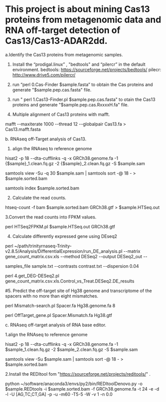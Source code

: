 # This project is about mining Cas13 proteins from metagenomic data and RNA off-target detection of Cas13/Cas13-ADAR2dd.
a.Identify the Cas13 proteins from metagenomic samples.

1. Install the “prodigal.linux” , "bedtools" and “pilercr” in the default environment.
bedtools:  https://sourceforge.net/projects/bedtools/ 
pilecr:  http://www.drive5.com/pilercr/

2. run “perl  0.Cas-Finder  $sample.fasta” to obtain the Cas proteins and generate "$sample.pep.cas.fasta" file.

3. run " perl  1.Cas13-Finder.pl   $sample.pep.cas.fasta" to otain the Cas13 proteins and generate "$sample.pep.cas.RxxxxH.fa" file.

4. Multiple alignment of Cas13 proteins with mafft.

mafft  --maxiterate 1000  --thread 12   --globalpair  Cas13.fa > Cas13.mafft.fasta


b. RNAseq off-Target analysis of Cas13.

1. align the RNAseq to reference genome

hisat2 -p 18 --dta-cufflinks  -q -x     GRCh38.genome.fa  -1   {$sample}_1.clean.fq.gz  -2   {$sample}_2.clean.fq.gz  -S  $sample.sam 

samtools view -Su -q 30  $sample.sam | samtools sort  -@ 18 - > $sample.sorted.bam  

samtools   index  $sample.sorted.bam

2. Calculate the read counts.

htseq-count -f bam  $sample.sorted.bam  GRCh38.gtf  >  $sample.HTSeq.out

3.Convert the read counts into FPKM values.

perl  HTSeq2FPKM.pl   $sample.HTSeq.out    GRCh38.gtf

4. Calculate differently expressed gene using DEseq2

perl    ~/path/trinityrnaseq-Trinity-v2.8.5/Analysis/DifferentialExpression/run_DE_analysis.pl  --matrix gene_count_matrix.csv.xls  --method DESeq2  --output  DESeq2_out  --

samples_file  sample.txt  --contrasts  contrast.txt   --dispersion 0.04

perl  4.get_DEG-DESeq2.pl  gene_count_matrix.csv.xls.Control_vs_Treat.DESeq2.DE_results

#5. Predict the off-target site of Hg38 genome and transcriptome of the spacers with no more than eight mismatches.

perl  Mismatch-search.pl  Spacer.fa    Hg38.genome.fa    8

perl  OffTarget_gene.pl   Spacer.Mismatch.fa   Hg38.gtf


c. RNAseq off-target analysis of RNA base editor. 

1.align the RNAseq to reference genome

hisat2 -p 18 --dta-cufflinks  -q -x   GRCh38.genome.fa  -1   $sample\_1.clean.fq.gz  -2   $sample\_2.clean.fq.gz  -S  $sample.sam

samtools view -Su  $sample.sam | samtools sort  -@ 18 - > $sample.sorted.bam

2.Install the REDItool fom "https://sourceforge.net/projects/reditools/" .

python ~/software/anaconda3/envs/py2/bin/REDItoolDenovo.py  -o  $sample.REDtools -i $sample.sorted.bam  -f  GRCh38.genome.fa  -t 24 -e -d -l -U [AG,TC,CT,GA] -p -u -m60 -T5-5 -W -v 1 -n  0.0

